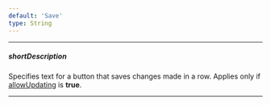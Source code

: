```yaml
---
default: 'Save'
type: String
---
```

---
##### shortDescription
Specifies text for a button that saves changes made in a row. Applies only if  [allowUpdating](/api-reference/10%20UI%20Widgets/GridBase/1%20Configuration/editing/allowUpdating.md '{basewidgetpath}/Configuration/editing/#allowUpdating') is **true**.

---
